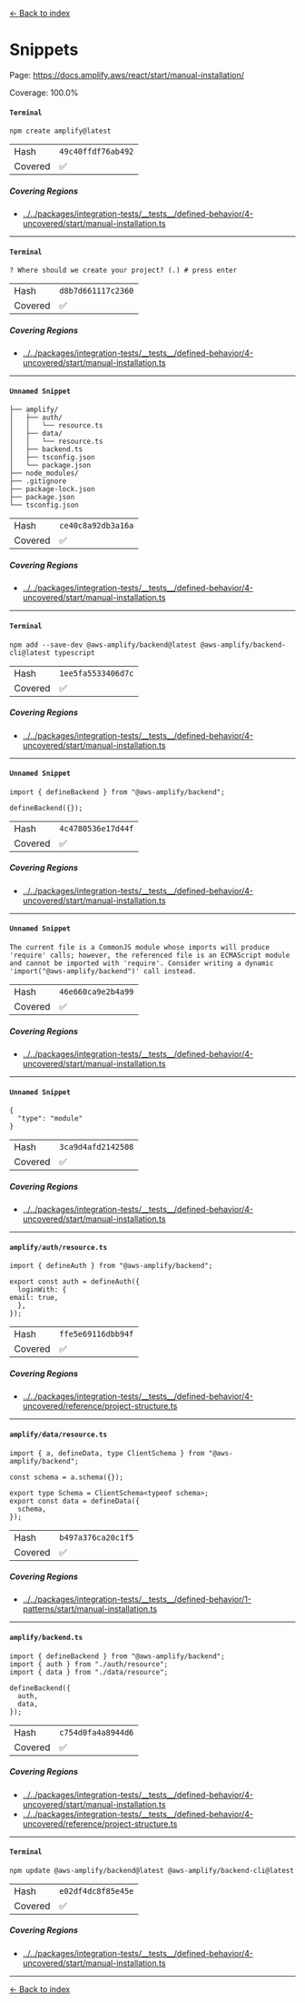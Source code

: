 [<- Back to index](../../../../docs-pages.md)

#  Snippets

Page: https://docs.amplify.aws/react/start/manual-installation/

Coverage: 100.0%

#### `Terminal`

~~~
npm create amplify@latest

~~~

| | |
| -- | -- |
| Hash | `49c40ffdf76ab492` |
| Covered | ✅ |

##### Covering Regions

- [../../packages/integration-tests/\_\_tests\_\_/defined-behavior/4-uncovered/start/manual-installation.ts](../../../../../../packages/integration-tests/__tests__/defined-behavior/4-uncovered/start/manual-installation.ts#9)

---

#### `Terminal`

~~~
? Where should we create your project? (.) # press enter

~~~

| | |
| -- | -- |
| Hash | `d8b7d661117c2360` |
| Covered | ✅ |

##### Covering Regions

- [../../packages/integration-tests/\_\_tests\_\_/defined-behavior/4-uncovered/start/manual-installation.ts](../../../../../../packages/integration-tests/__tests__/defined-behavior/4-uncovered/start/manual-installation.ts#9)

---

#### `Unnamed Snippet`

~~~
├── amplify/
│   ├── auth/
│   │   └── resource.ts
│   ├── data/
│   │   └── resource.ts
│   ├── backend.ts
│   ├── tsconfig.json
│   └── package.json
├── node_modules/
├── .gitignore
├── package-lock.json
├── package.json
└── tsconfig.json

~~~

| | |
| -- | -- |
| Hash | `ce40c8a92db3a16a` |
| Covered | ✅ |

##### Covering Regions

- [../../packages/integration-tests/\_\_tests\_\_/defined-behavior/4-uncovered/start/manual-installation.ts](../../../../../../packages/integration-tests/__tests__/defined-behavior/4-uncovered/start/manual-installation.ts#9)

---

#### `Terminal`

~~~
npm add --save-dev @aws-amplify/backend@latest @aws-amplify/backend-cli@latest typescript

~~~

| | |
| -- | -- |
| Hash | `1ee5fa5533406d7c` |
| Covered | ✅ |

##### Covering Regions

- [../../packages/integration-tests/\_\_tests\_\_/defined-behavior/4-uncovered/start/manual-installation.ts](../../../../../../packages/integration-tests/__tests__/defined-behavior/4-uncovered/start/manual-installation.ts#9)

---

#### `Unnamed Snippet`

~~~
import { defineBackend } from "@aws-amplify/backend";

defineBackend({});

~~~

| | |
| -- | -- |
| Hash | `4c4780536e17d44f` |
| Covered | ✅ |

##### Covering Regions

- [../../packages/integration-tests/\_\_tests\_\_/defined-behavior/4-uncovered/start/manual-installation.ts](../../../../../../packages/integration-tests/__tests__/defined-behavior/4-uncovered/start/manual-installation.ts#9)

---

#### `Unnamed Snippet`

~~~
The current file is a CommonJS module whose imports will produce 'require' calls; however, the referenced file is an ECMAScript module and cannot be imported with 'require'. Consider writing a dynamic 'import("@aws-amplify/backend")' call instead.

~~~

| | |
| -- | -- |
| Hash | `46e660ca9e2b4a99` |
| Covered | ✅ |

##### Covering Regions

- [../../packages/integration-tests/\_\_tests\_\_/defined-behavior/4-uncovered/start/manual-installation.ts](../../../../../../packages/integration-tests/__tests__/defined-behavior/4-uncovered/start/manual-installation.ts#11)

---

#### `Unnamed Snippet`

~~~
{
  "type": "module"
}

~~~

| | |
| -- | -- |
| Hash | `3ca9d4afd2142508` |
| Covered | ✅ |

##### Covering Regions

- [../../packages/integration-tests/\_\_tests\_\_/defined-behavior/4-uncovered/start/manual-installation.ts](../../../../../../packages/integration-tests/__tests__/defined-behavior/4-uncovered/start/manual-installation.ts#11)

---

#### `amplify/auth/resource.ts`

~~~
import { defineAuth } from "@aws-amplify/backend";

export const auth = defineAuth({
  loginWith: {
email: true,
  },
});

~~~

| | |
| -- | -- |
| Hash | `ffe5e69116dbb94f` |
| Covered | ✅ |

##### Covering Regions

- [../../packages/integration-tests/\_\_tests\_\_/defined-behavior/4-uncovered/reference/project-structure.ts](../../../../../../packages/integration-tests/__tests__/defined-behavior/4-uncovered/reference/project-structure.ts#9)

---

#### `amplify/data/resource.ts`

~~~
import { a, defineData, type ClientSchema } from "@aws-amplify/backend";

const schema = a.schema({});

export type Schema = ClientSchema<typeof schema>;
export const data = defineData({
  schema,
});

~~~

| | |
| -- | -- |
| Hash | `b497a376ca20c1f5` |
| Covered | ✅ |

##### Covering Regions

- [../../packages/integration-tests/\_\_tests\_\_/defined-behavior/1-patterns/start/manual-installation.ts](../../../../../../packages/integration-tests/__tests__/defined-behavior/1-patterns/start/manual-installation.ts#9)

---

#### `amplify/backend.ts`

~~~
import { defineBackend } from "@aws-amplify/backend";
import { auth } from "./auth/resource";
import { data } from "./data/resource";

defineBackend({
  auth,
  data,
});

~~~

| | |
| -- | -- |
| Hash | `c754d0fa4a8944d6` |
| Covered | ✅ |

##### Covering Regions

- [../../packages/integration-tests/\_\_tests\_\_/defined-behavior/4-uncovered/start/manual-installation.ts](../../../../../../packages/integration-tests/__tests__/defined-behavior/4-uncovered/start/manual-installation.ts#11)
- [../../packages/integration-tests/\_\_tests\_\_/defined-behavior/4-uncovered/reference/project-structure.ts](../../../../../../packages/integration-tests/__tests__/defined-behavior/4-uncovered/reference/project-structure.ts#9)

---

#### `Terminal`

~~~
npm update @aws-amplify/backend@latest @aws-amplify/backend-cli@latest

~~~

| | |
| -- | -- |
| Hash | `e02df4dc8f85e45e` |
| Covered | ✅ |

##### Covering Regions

- [../../packages/integration-tests/\_\_tests\_\_/defined-behavior/4-uncovered/start/manual-installation.ts](../../../../../../packages/integration-tests/__tests__/defined-behavior/4-uncovered/start/manual-installation.ts#11)

---

[<- Back to index](../../../../docs-pages.md)
